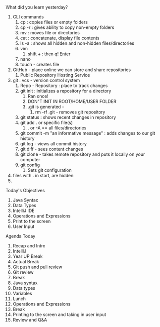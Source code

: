 What did you learn yesterday?

1. CLI commands
   1. cp : copies files or empty folders
   2. cp -r : gives ability to copy non-empty folders
   3. mv : moves file or directories
   4. cat : concatenate, display file contents
   5. ls -a : shows all hidden and non-hidden files/directories
   6. vim 
      1. shift + : then q! Enter
   7. nano
   8. touch - creates file
2. GitHub - place online we can store and share repositories
   1. Public Repository Hosting Service
3. git : vcs - version control system
   1. Repo - Repository : place to track changes
   2. git init : initializes a repository for a directory
      1. Ran once!
      2. DON"T INIT IN ROOT/HOME/USER FOLDER
      3. .git is generated - 
         1. rm -rf .git - removes git repository
   3. git status : shows recent changes in repository
   4. git add . or specific file(s)
      1. . or -A == all files/directories
   5. git commit -m "an informative message" : adds changes to our git history
   6. git log - views all commit history
   7. git diff - sees content changes
   8. git clone - takes remote repository and puts it locally on your computer
   9. git config
      1.  Sets git configuration
4.  files with . in start, are hidden
5.  

Today's Objectives

1. Java Syntax
2. Data Types
3. IntelliJ IDE
4. Operations and Expressions
5. Print to the screen
6. User Input

Agenda Today

1. Recap and Intro
2. IntelliJ
3. Year UP Break
4. Actual Break
5. Git push and pull review
6. Git review
7. Break
8. Java syntax
9. Data types
10. Variables
11. Lunch
12. Operations and Expressions
13. Break
14. Printing to the screen and taking in user input
15. Review and Q&A
